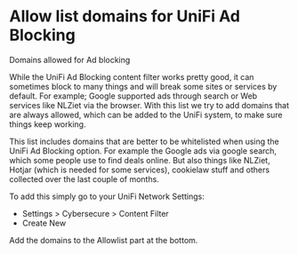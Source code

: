 # Allow list domains for UniFi Ad Blocking

Domains allowed for Ad blocking

While the UniFi Ad Blocking content filter works pretty good, it can sometimes block to many things and will break some sites or services by default. For example; Google supported ads through search or Web services like NLZiet via the browser. With this list we try to add domains that are always allowed, which can be added to the UniFi system, to make sure things keep working.

This list includes domains that are better to be whitelisted when using the UniFi Ad Blocking option. For example the Google ads via google search, which some people use to find deals online. But also things like NLZiet, Hotjar (which is needed for some services), cookielaw stuff and others collected over the last couple of months.

To add this simply go to your UniFi Network Settings:

- Settings > Cybersecure > Content Filter
- Create New

Add the domains to the Allowlist part at the bottom.

